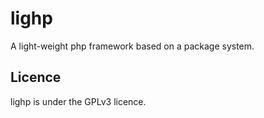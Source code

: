 lighp
=====

A light-weight php framework based on a package system.

Licence
-------

lighp is under the GPLv3 licence.
